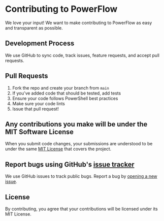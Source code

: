 # Contributing to PowerFlow

We love your input! We want to make contributing to PowerFlow as easy and transparent as possible.

## Development Process

We use GitHub to sync code, track issues, feature requests, and accept pull requests.

## Pull Requests

1. Fork the repo and create your branch from `main`
2. If you've added code that should be tested, add tests
3. Ensure your code follows PowerShell best practices
4. Make sure your code lints
5. Issue that pull request!

## Any contributions you make will be under the MIT Software License

When you submit code changes, your submissions are understood to be under the same [MIT License](LICENSE) that covers the project.

## Report bugs using GitHub's [issue tracker](https://github.com/Syntax-Read3r/powerflow/issues)

We use GitHub issues to track public bugs. Report a bug by [opening a new issue](https://github.com/Syntax-Read3r/powerflow/issues/new).

## License

By contributing, you agree that your contributions will be licensed under its MIT License.